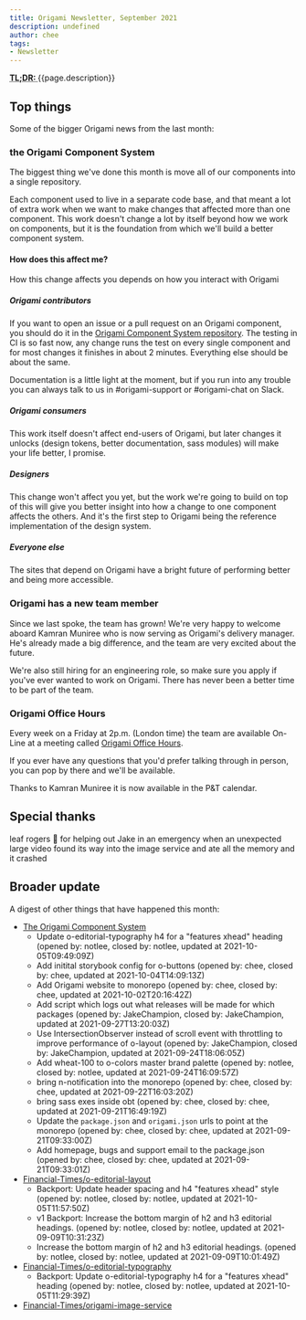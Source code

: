 ```yaml
---
title: Origami Newsletter, September 2021
description: undefined
author: chee
tags:
- Newsletter
---
```


<abbr title="Too long; didn't read">
<strong>
TL;DR:
</strong>
</abbr> {{page.description}}

## Top things

Some of the bigger Origami news from the last month:


### the Origami Component System

The biggest thing we've done this month is move all of our components into a single repository.

Each component used to live in a separate code base, and that meant a lot of extra work when we want to make changes that affected more than one component. This work doesn't change a lot by itself beyond how we work on components, but it is the foundation from which we'll build a better component system.

#### How does this affect me?

How this change affects you depends on how you interact with Origami

##### Origami contributors

If you want to open an issue or a pull request on an Origami component, you should do it in the [Origami Component System repository](https://github.com/Financial-Times/origami). The testing in CI is so fast now, any change runs the test on every single component and for most changes it finishes in about 2 minutes. Everything else should be about the same.

Documentation is a little light at the moment, but if you run into any trouble you can always talk to us in #origami-support or #origami-chat on Slack.

##### Origami consumers

This work itself doesn't affect end-users of Origami, but later changes it unlocks (design tokens, better documentation, sass modules) will make your life better, I promise.

##### Designers

This change won't affect you yet, but the work we're going to build on top of this will give you better insight into how a change to one component affects the others. And it's the first step to Origami being the reference implementation of the design system.

##### Everyone else

The sites that depend on Origami have a bright future of performing better and being more accessible.


### Origami has a new team member

Since we last spoke, the team has grown! We're very happy to welcome aboard Kamran Muniree who is now serving as Origami's delivery manager. He's already made a big difference, and the team are very excited about the future.

We're also still hiring for an engineering role, so make sure you apply if you've ever wanted to work on Origami. There has never been a better time to be part of the team.


### Origami Office Hours

Every week on a Friday at 2p.m. (London time) the team are available On-Line at a meeting called [Origami Office Hours](https://calendar.google.com/event?action=TEMPLATE&tmeid=MWVzZDgzMmhtcXZhYTVvNmlyZXZyNm5tNjdfMjAyMTEwMDhUMTMwMDAwWiBjaGVlLnJhYmJpdHNAZnQuY29t&tmsrc=chee.rabbits%40ft.com&scp=ALL).

If you ever have any questions that you'd prefer talking through in person, you can pop by there and we'll be available.

Thanks to Kamran Muniree it is now available in the P&T calendar.


## Special thanks

leaf rogers 🍃 for helping out Jake in an emergency when an unexpected large video found its way into the image service and ate all the memory and it crashed

## Broader update

A digest of other things that have happened this month:

- [The Origami Component System](https://github.com/Financial-Times/origami)
  - Update o-editorial-typography h4 for a "features xhead" heading (opened by: notlee, closed by: notlee, updated at 2021-10-05T09:49:09Z)
  - Add initital storybook config for o-buttons (opened by: chee, closed by: chee, updated at 2021-10-04T14:09:13Z)
  - Add Origami website to monorepo (opened by: chee, closed by: chee, updated at 2021-10-02T20:16:42Z)
  - Add script which logs out what releases will be made for which packages (opened by: JakeChampion, closed by: JakeChampion, updated at 2021-09-27T13:20:03Z)
  - Use IntersectionObserver instead of scroll event with throttling to improve performance of o-layout (opened by: JakeChampion, closed by: JakeChampion, updated at 2021-09-24T18:06:05Z)
  - Add wheat-100 to o-colors master brand palette (opened by: notlee, closed by: notlee, updated at 2021-09-24T16:09:57Z)
  - bring n-notification into the monorepo (opened by: chee, closed by: chee, updated at 2021-09-22T16:03:20Z)
  - bring sass exes inside obt (opened by: chee, closed by: chee, updated at 2021-09-21T16:49:19Z)
  - Update the `package.json` and `origami.json` urls to point at the monorepo (opened by: chee, closed by: chee, updated at 2021-09-21T09:33:00Z)
  - Add homepage, bugs and support email to the package.json (opened by: chee, closed by: chee, updated at 2021-09-21T09:33:01Z)
- [Financial-Times/o-editorial-layout](https://github.com/Financial-Times/o-editorial-layout)
   - Backport: Update header spacing and h4 "features xhead" style (opened by: notlee, closed by: notlee, updated at 2021-10-05T11:57:50Z)
   - v1 Backport: Increase the bottom margin of h2 and h3 editorial headings. (opened by: notlee, closed by: notlee, updated at 2021-09-09T10:31:23Z)
   - Increase the bottom margin of h2 and h3 editorial headings. (opened by: notlee, closed by: notlee, updated at 2021-09-09T10:01:49Z)
- [Financial-Times/o-editorial-typography](https://github.com/Financial-Times/o-editorial-typography)
   - Backport: Update o-editorial-typography h4 for a "features xhead" heading (opened by: notlee, closed by: notlee, updated at 2021-10-05T11:29:39Z)
- [Financial-Times/origami-image-service](https://github.com/Financial-Times/origami-image-service)

